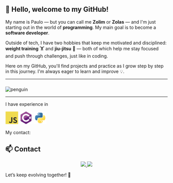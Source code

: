 ## 👋 Hello, welcome to my GitHub!

My name is Paulo — but you can call me **Zolim** or **Zolas** — and I'm just starting out in the world of **programming**. My main goal is to become a **software developer**.

Outside of tech, I have two hobbies that keep me motivated and disciplined: **weight training** 🏋️ and **jiu-jitsu** 🥋 — both of which help me stay focused and push through challenges, just like in coding.

Here on my GitHub, you'll find projects and practice as I grow step by step in this journey. I'm always eager to learn and improve 💡.

---

### 

![penguin](https://media.giphy.com/media/3oriO0OEd9QIDdllqo/giphy.gif)

---

I have experience in 

<p align="left">
  <img src="https://raw.githubusercontent.com/devicons/devicon/master/icons/javascript/javascript-original.svg" alt="javascript" width="40" height="40"/>
  <img src="https://raw.githubusercontent.com/devicons/devicon/master/icons/csharp/csharp-original.svg" alt="csharp" width="40" height="40"/>
  <img src="https://raw.githubusercontent.com/devicons/devicon/master/icons/python/python-original.svg" alt="python" width="40" height="40"/>
</p>

My contact: 

  ## 📫 Contact 


<p align="center">
  <a href="mailto:paulozolim23@gmail.com.com">
    <img src="https://img.shields.io/badge/Email-D14836?style=for-the-badge&logo=gmail&logoColor=white" />
  </a>
  <a href="https://discord.com/users/892092508241285150">
    <img src="https://img.shields.io/badge/Discord-7289DA?style=for-the-badge&logo=discord&logoColor=white" />
  </a>
</p>


Let’s keep evolving together! 🚀
